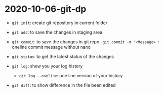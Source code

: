 # 2020-10-06-git-dp

- `git init`: create git repository in current folder
- `git add`: to save the changes in staging area
- `git commit`: to save the changes in git repo
	-`git commit -m "<Message> `: oneline commit message without nano
- `git status`: to get the latest status of the changes

- `git log`: show you your log history
	- `git log --oneline`: one line version of your history

- `git diff`: to show difference in the file been edited
